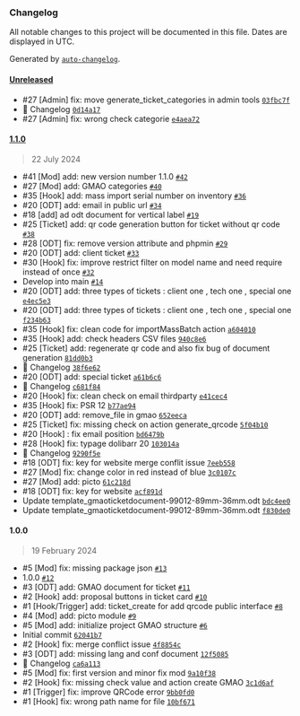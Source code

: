 ### Changelog

All notable changes to this project will be documented in this file. Dates are displayed in UTC.

Generated by [`auto-changelog`](https://github.com/CookPete/auto-changelog).

#### [Unreleased](https://github.com/Evarisk/gmao/compare/1.1.0...HEAD)

- #27 [Admin] fix: move generate_ticket_categories in admin tools [`03fbc7f`](https://github.com/Evarisk/gmao/commit/03fbc7fb7dcbf60edd5754dc4d7d5d36ec6b5e51)
- 📖 Changelog [`0d14a17`](https://github.com/Evarisk/gmao/commit/0d14a17c5e03abd8a4b53d15f8bfe6b7dd3084f2)
- #27 [Admin] fix: wrong check categorie [`e4aea72`](https://github.com/Evarisk/gmao/commit/e4aea72d9594cd81aef7acf9878d09ee4c73a1c3)

#### [1.1.0](https://github.com/Evarisk/gmao/compare/1.0.0...1.1.0)

> 22 July 2024

- #41 [Mod] add: new version number 1.1.0 [`#42`](https://github.com/Evarisk/gmao/pull/42)
- #27 [Mod] add: GMAO categories [`#40`](https://github.com/Evarisk/gmao/pull/40)
- #35 [Hook] add: mass import serial number on inventory [`#36`](https://github.com/Evarisk/gmao/pull/36)
- #20 [ODT] add: email in public url [`#34`](https://github.com/Evarisk/gmao/pull/34)
- #18 [add] ad odt document for vertical label [`#19`](https://github.com/Evarisk/gmao/pull/19)
- #25 [Ticket] add: qr code generation button for ticket without qr code [`#38`](https://github.com/Evarisk/gmao/pull/38)
- #28 [ODT] fix: remove version attribute and phpmin [`#29`](https://github.com/Evarisk/gmao/pull/29)
- #20 [ODT] add: client ticket [`#33`](https://github.com/Evarisk/gmao/pull/33)
- #30 [Hook] fix: improve restrict filter on model name and need require instead of once [`#32`](https://github.com/Evarisk/gmao/pull/32)
- Develop into main [`#14`](https://github.com/Evarisk/gmao/pull/14)
- #20 [ODT] add: three types of tickets : client one , tech one , special one [`e4ec5e3`](https://github.com/Evarisk/gmao/commit/e4ec5e3e9c7eed4f69450a19c8cc4d50000640a0)
- #20 [ODT] add: three types of tickets : client one , tech one , special one [`f234b63`](https://github.com/Evarisk/gmao/commit/f234b6300d5583b6f7ccbee647629ea227b14150)
- #35 [Hook] fix: clean code for importMassBatch action [`a604010`](https://github.com/Evarisk/gmao/commit/a604010929f3b48f780bac9e26ac8ade125897d3)
- #35 [Hook] add: check headers CSV files [`940c8e6`](https://github.com/Evarisk/gmao/commit/940c8e659c7145b73fe5b478aa81b780711ddcce)
- #25 [Ticket] add: regenerate qr code and also fix bug of document generation [`81dd0b3`](https://github.com/Evarisk/gmao/commit/81dd0b3ea61dad6a008f09d1009f9f6456275800)
- 📖 Changelog [`38f6e62`](https://github.com/Evarisk/gmao/commit/38f6e6232cbfd2f7ecb2b2af73c6d4144ea7a36d)
- #20 [ODT] add: special ticket [`a61b6c6`](https://github.com/Evarisk/gmao/commit/a61b6c6ae147519c8514a22c5a5e7a33e68d76ed)
- 📖 Changelog [`c681f84`](https://github.com/Evarisk/gmao/commit/c681f84aeb839e47727382f4706d4a492a5f3295)
- #20 [Hook] fix: clean check on email thirdparty [`e41cec4`](https://github.com/Evarisk/gmao/commit/e41cec4cb5d259da3336d2cb81a1ec71ca9a51fe)
- #35 [Hook] fix: PSR 12 [`b77ae94`](https://github.com/Evarisk/gmao/commit/b77ae94e114ceae291d6dafd2094aa86ebaf6765)
- #20 [ODT] add: remove_file in gmao [`652eeca`](https://github.com/Evarisk/gmao/commit/652eecac73643fa03fa6921c1c633110f7bb78f9)
- #25 [Ticket] fix: missing check on action generate_qrcode [`5f04b10`](https://github.com/Evarisk/gmao/commit/5f04b106b0bb8b7aa1334924bf2c2599fcdd212a)
- #20 [Hook] : fix email position [`bd6479b`](https://github.com/Evarisk/gmao/commit/bd6479bd82c2b630bd7704afd14548bb9dcb5f15)
- #28 [Hook] fix: typage dolibarr 20 [`103014a`](https://github.com/Evarisk/gmao/commit/103014aebcfab121d494f0b11d8d29ecdb514b52)
- 📖 Changelog [`9290f5e`](https://github.com/Evarisk/gmao/commit/9290f5e7fafddcf6487ad9fd636be184bd3162a7)
- #18 [ODT] fix: key for website merge conflit issue [`7eeb558`](https://github.com/Evarisk/gmao/commit/7eeb55884ac46f2edbbb6619175030920b87db19)
- #27 [Mod] fix: change color in red instead of blue [`3c0107c`](https://github.com/Evarisk/gmao/commit/3c0107cd5978ae06dcb65be5da765b9c4aa0842d)
- #27 [Mod] add: picto [`61c218d`](https://github.com/Evarisk/gmao/commit/61c218df48c7ea90e193ee433dfcef234c27d035)
- #18 [ODT] fix: key for website [`acf891d`](https://github.com/Evarisk/gmao/commit/acf891dfe96eab9912037db4c3f5970adc62753b)
- Update template_gmaoticketdocument-99012-89mm-36mm.odt [`bdc4ee0`](https://github.com/Evarisk/gmao/commit/bdc4ee057040b655079b14b34a7a5987fea0bb1b)
- Update template_gmaoticketdocument-99012-89mm-36mm.odt [`f830de0`](https://github.com/Evarisk/gmao/commit/f830de091b714f6da8c083e055479c29895702f2)

#### 1.0.0

> 19 February 2024

- #5 [Mod] fix: missing package json [`#13`](https://github.com/Evarisk/gmao/pull/13)
- 1.0.0 [`#12`](https://github.com/Evarisk/gmao/pull/12)
- #3 [ODT] add: GMAO document for ticket [`#11`](https://github.com/Evarisk/gmao/pull/11)
- #2 [Hook] add: proposal buttons in ticket card [`#10`](https://github.com/Evarisk/gmao/pull/10)
- #1 [Hook/Trigger] add: ticket_create for add qrcode public interface [`#8`](https://github.com/Evarisk/gmao/pull/8)
- #4 [Mod] add: picto module [`#9`](https://github.com/Evarisk/gmao/pull/9)
- #5 [Mod] add: initialize project GMAO structure [`#6`](https://github.com/Evarisk/gmao/pull/6)
- Initial commit [`62041b7`](https://github.com/Evarisk/gmao/commit/62041b71fdc60674b459687f9e7d85fb0bf217db)
- #2 [Hook] fix: merge conflict issue [`4f8854c`](https://github.com/Evarisk/gmao/commit/4f8854ca83d06df84720987f7f96794811197421)
- #3 [ODT] add: missing lang and conf document [`12f5085`](https://github.com/Evarisk/gmao/commit/12f50851582a3976011d9ab61d2c43c1caea30f8)
- 📖 Changelog [`ca6a113`](https://github.com/Evarisk/gmao/commit/ca6a113ed111d4be2cb250b4c7e3576bf610674a)
- #5 [Mod] fix: first version and minor fix mod [`9a10f38`](https://github.com/Evarisk/gmao/commit/9a10f38af72bc3ad05a9d48f6de755f44570007d)
- #2 [Hook] fix: missing check value and action create GMAO [`3c1d6af`](https://github.com/Evarisk/gmao/commit/3c1d6afc13c0d9191317ffcb95c4ebb1749d0594)
- #1 [Trigger] fix: improve QRCode error [`9bb0fd0`](https://github.com/Evarisk/gmao/commit/9bb0fd06d624d484b8c89c3daba763de581ecb77)
- #1 [Hook] fix: wrong path name for file [`10bf671`](https://github.com/Evarisk/gmao/commit/10bf6719f72a135ef68b73cfe8a6af8cc605dab7)
